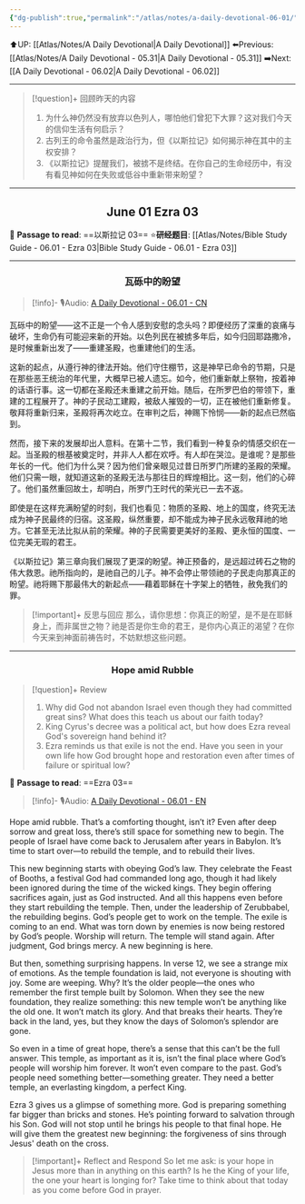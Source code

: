 ```yaml
---
{"dg-publish":true,"permalink":"/atlas/notes/a-daily-devotional-06-01/"}
---
```


 ⬆️UP: [[Atlas/Notes/A Daily Devotional\|A Daily Devotional]]
⬅️Previous: [[Atlas/Notes/A Daily Devotional - 05.31\|A Daily Devotional - 05.31]]
➡️Next: [[A Daily Devotional - 06.02\|A Daily Devotional - 06.02]]

---

> [!question]+ 回顾昨天的内容
> 1. ⁠为什么神仍然没有放弃以色列人，哪怕他们曾犯下大罪？这对我们今天的信仰生活有何启示？
> 2. 古列王的命令虽然是政治行为，但《以斯拉记》如何揭示神在其中的主权安排？
> 3. 《以斯拉记》提醒我们，被掳不是终结。在你自己的生命经历中，有没有看见神如何在失败或低谷中重新带来盼望？

---
## <center>June 01 Ezra 03</center>

📖 **Passage to read**: ==以斯拉记 03==
⭐**研经题目**: [[Atlas/Notes/Bible Study Guide - 06.01 - Ezra 03\|Bible Study Guide - 06.01 - Ezra 03]]

---
### <center>瓦砾中的盼望</center>

> [!info]- 🎙️Audio: [A Daily Devotional - 06.01 - CN]()

瓦砾中的盼望——这不正是一个令人感到安慰的念头吗？即便经历了深重的哀痛与破坏，生命仍有可能迎来新的开始。以色列民在被掳多年后，如今归回耶路撒冷，是时候重新出发了——重建圣殿，也重建他们的生活。

这新的起点，从遵行神的律法开始。他们守住棚节，这是神早已命令的节期，只是在那些恶王统治的年代里，大概早已被人遗忘。如今，他们重新献上祭物，按着神的话语行事。这一切都在圣殿还未重建之前开始。随后，在所罗巴伯的带领下，重建的工程展开了。神的子民动工建殿，被敌人摧毁的一切，正在被他们重新修复。敬拜将重新归来，圣殿将再次屹立。在审判之后，神赐下怜悯——新的起点已然临到。

然而，接下来的发展却出人意料。在第十二节，我们看到一种复杂的情感交织在一起。当圣殿的根基被奠定时，并非人人都在欢呼。有人却在哭泣。是谁呢？是那些年长的一代。他们为什么哭？因为他们曾亲眼见过昔日所罗门所建的圣殿的荣耀。他们只需一眼，就知道这新的圣殿无法与那往日的辉煌相比。这一刻，他们的心碎了。他们虽然重回故土，却明白，所罗门王时代的荣光已一去不返。

即使是在这样充满盼望的时刻，我们也看见：物质的圣殿、地上的国度，终究无法成为神子民最终的归宿。这圣殿，纵然重要，却不能成为神子民永远敬拜祂的地方。它甚至无法比拟从前的荣耀。神的子民需要更美好的圣殿、更永恒的国度、一位完美无瑕的君王。

《以斯拉记》第三章向我们展现了更深的盼望。神正预备的，是远超过砖石之物的伟大救恩。祂所指向的，是祂自己的儿子。神不会停止带领祂的子民走向那真正的盼望。祂将赐下那最伟大的新起点——藉着耶稣在十字架上的牺牲，赦免我们的罪。

> [!important]+ 反思与回应
那么，请你思想：你真正的盼望，是不是在耶稣身上，而非属世之物？祂是否是你生命的君王，是你内心真正的渴望？在你今天来到神面前祷告时，不妨默想这些问题。


---
### <center>Hope amid Rubble</center>

> [!question]+ Review
> 1. Why did God not abandon Israel even though they had committed great sins? What does this teach us about our faith today?
> 2. King Cyrus's decree was a political act, but how does Ezra reveal God's sovereign hand behind it?
> 3. Ezra reminds us that exile is not the end. Have you seen in your own life how God brought hope and restoration even after times of failure or spiritual low?

📖 **Passage to read**: ==Ezra 03==

> [!info]- 🎙️Audio: [A Daily Devotional - 06.01 - EN]()  

Hope amid rubble. That’s a comforting thought, isn’t it? Even after deep sorrow and great loss, there’s still space for something new to begin. The people of Israel have come back to Jerusalem after years in Babylon. It’s time to start over—to rebuild the temple, and to rebuild their lives.

This new beginning starts with obeying God’s law. They celebrate the Feast of Booths, a festival God had commanded long ago, though it had likely been ignored during the time of the wicked kings. They begin offering sacrifices again, just as God instructed. And all this happens even before they start rebuilding the temple. Then, under the leadership of Zerubbabel, the rebuilding begins. God’s people get to work on the temple. The exile is coming to an end. What was torn down by enemies is now being restored by God’s people. Worship will return. The temple will stand again. After judgment, God brings mercy. A new beginning is here.

But then, something surprising happens. In verse 12, we see a strange mix of emotions. As the temple foundation is laid, not everyone is shouting with joy. Some are weeping. Why? It’s the older people—the ones who remember the first temple built by Solomon. When they see the new foundation, they realize something: this new temple won’t be anything like the old one. It won’t match its glory. And that breaks their hearts. They’re back in the land, yes, but they know the days of Solomon’s splendor are gone.

So even in a time of great hope, there’s a sense that this can’t be the full answer. This temple, as important as it is, isn’t the final place where God’s people will worship him forever. It won’t even compare to the past. God’s people need something better—something greater. They need a better temple, an everlasting kingdom, a perfect King.

Ezra 3 gives us a glimpse of something more. God is preparing something far bigger than bricks and stones. He’s pointing forward to salvation through his Son. God will not stop until he brings his people to that final hope. He will give them the greatest new beginning: the forgiveness of sins through Jesus' death on the cross.

> [!important]+ Reflect and Respond
So let me ask: is your hope in Jesus more than in anything on this earth? Is he the King of your life, the one your heart is longing for? Take time to think about that today as you come before God in prayer.










